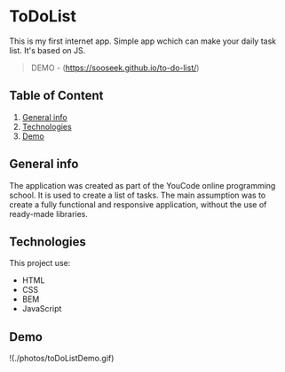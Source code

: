 # ToDoList
This is my first internet app. Simple app wchich can make your daily task list. It's based on JS. 
>DEMO - (https://sooseek.github.io/to-do-list/)

## Table of Content
1. [General info](#general-info)
2. [Technologies](#technologies)
3. [Demo](#demo)

## General info
The application was created as part of the YouCode online programming school. It is used to create a list of tasks. The main assumption was to create a fully functional and responsive application, without the use of ready-made libraries.

## Technologies
This project use:
* HTML
* CSS
* BEM
* JavaScript

## Demo
!(./photos/toDoListDemo.gif)
